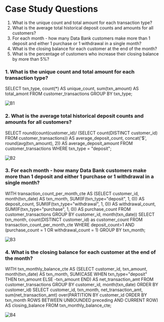 # Case Study Questions

1. What is the unique count and total amount for each transaction type?
2. What is the average total historical deposit counts and amounts for all customers?
3. For each month - how many Data Bank customers make more than 1 deposit and either 1 purchase or 1 withdrawal in a single month?
4. What is the closing balance for each customer at the end of the month?
5. What is the percentage of customers who increase their closing balance by more than 5%?

### 1. What is the unique count and total amount for each transaction type?

SELECT txn_type,
       count(*) AS unique_count,
       sum(txn_amount) AS total_amont
FROM customer_transactions
GROUP BY txn_type;

![B1](https://github.com/SaamarthMeston/SQL-8-Week-Challange-Case-study-4/assets/111190817/5aa646fb-5abc-429d-8f8f-9afe874d3a00)


### 2. What is the average total historical deposit counts and amounts for all customers?

SELECT round(count(customer_id)/
               (SELECT count(DISTINCT customer_id)
                FROM customer_transactions)) AS average_deposit_count,
       concat('$', round(avg(txn_amount), 2)) AS average_deposit_amount
FROM customer_transactions
WHERE txn_type = "deposit";

![B2](https://github.com/SaamarthMeston/SQL-8-Week-Challange-Case-study-4/assets/111190817/b2527aef-fea5-48b2-84cd-4c6372777812)

### 3. For each month - how many Data Bank customers make more than 1 deposit and either 1 purchase or 1 withdrawal in a single month?

WITH transaction_count_per_month_cte AS
  (SELECT customer_id,
          month(txn_date) AS txn_month,
          SUM(IF(txn_type="deposit", 1, 0)) AS deposit_count,
          SUM(IF(txn_type="withdrawal", 1, 0)) AS withdrawal_count,
          SUM(IF(txn_type="purchase", 1, 0)) AS purchase_count
   FROM customer_transactions
   GROUP BY customer_id,
            month(txn_date))
SELECT txn_month,
       count(DISTINCT customer_id) as customer_count
FROM transaction_count_per_month_cte
WHERE deposit_count>1
  AND (purchase_count = 1
       OR withdrawal_count = 1)
GROUP BY txn_month;

![B3](https://github.com/SaamarthMeston/SQL-8-Week-Challange-Case-study-4/assets/111190817/e5a39f06-e947-4f11-9906-31a05d9146f1)

### 4. What is the closing balance for each customer at the end of the month?

WITH txn_monthly_balance_cte AS
  (SELECT customer_id,
          txn_amount,
          month(txn_date) AS txn_month,
          SUM(CASE
                  WHEN txn_type="deposit" THEN txn_amount
                  ELSE -txn_amount
              END) AS net_transaction_amt
   FROM customer_transactions
   GROUP BY customer_id,
            month(txn_date)
   ORDER BY customer_id)
SELECT customer_id,
       txn_month,
       net_transaction_amt,
       sum(net_transaction_amt) over(PARTITION BY customer_id
                                     ORDER BY txn_month ROWS BETWEEN UNBOUNDED preceding AND CURRENT ROW) AS closing_balance
FROM txn_monthly_balance_cte;

![B4](https://github.com/SaamarthMeston/SQL-8-Week-Challange-Case-study-4/assets/111190817/321824cb-0bb3-4348-b522-5b9257e335de)

